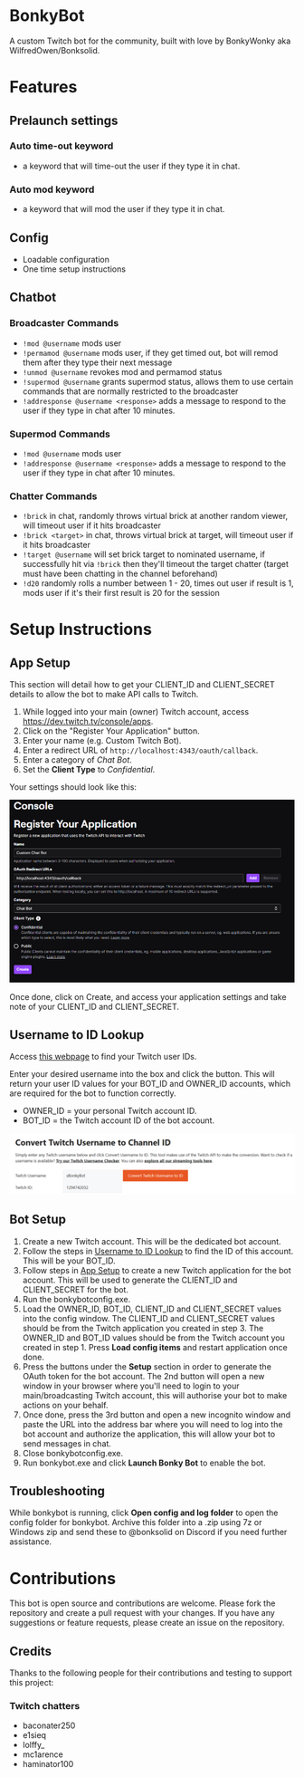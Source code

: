 # BonkyBot
A custom Twitch bot for the community, built with love by BonkyWonky aka WilfredOwen/Bonksolid.

# Features

## Prelaunch settings
### Auto time-out keyword
* a keyword that will time-out the user if they type it in chat.

### Auto mod keyword
* a keyword that will mod the user if they type it in chat.

## Config
* Loadable configuration
* One time setup instructions
## Chatbot
### Broadcaster Commands
* `!mod @username` mods user
* `!permamod @username` mods user, if they get timed out, bot will remod them after they type their next message
* `!unmod @username` revokes mod and permamod status
* `!supermod @username` grants supermod status, allows them to use certain commands that are normally restricted to the broadcaster
* `!addresponse @username <response>` adds a message to respond to the user if they type in chat after 10 minutes.
### Supermod Commands
* `!mod @username` mods user
* `!addresponse @username <response>` adds a message to respond to the user if they type in chat after 10 minutes.
### Chatter Commands
* `!brick` in chat, randomly throws virtual brick at another random viewer, will timeout user if it hits broadcaster
* `!brick <target>` in chat, throws virtual brick at target, will timeout user if it hits broadcaster
* `!target @username` will set brick target to nominated username, if successfully hit via `!brick` then they'll timeout the target chatter (target must have been chatting in the channel beforehand)
* `!d20` randomly rolls a number between 1 - 20, times out user if result is 1, mods user if it's their first result is 20 for the session

# Setup Instructions
## App Setup
This section will detail how to get your CLIENT_ID and CLIENT_SECRET details to allow the bot to make API calls to Twitch.

1. While logged into your main (owner) Twitch account, access https://dev.twitch.tv/console/apps.
2. Click on the "Register Your Application" button.
3. Enter your name (e.g. Custom Twitch Bot).
4. Enter a redirect URL of `http://localhost:4343/oauth/callback`.
5. Enter a category of *Chat Bot*.
6. Set the **Client Type** to *Confidential*.

Your settings should look like this:

![Registering an application in Twitch Dev](docs/twitchappregister.png)

Once done, click on Create, and access your application settings and take note of your CLIENT_ID and CLIENT_SECRET.

## Username to ID Lookup
Access [this webpage](https://www.streamweasels.com/tools/convert-twitch-username-to-user-id/) to find your Twitch user IDs.

Enter your desired username into the box and click the button. This will return your user ID values for your BOT_ID and OWNER_ID accounts, which are required for the bot to function correctly.

* OWNER_ID = your personal Twitch account ID.
* BOT_ID = the Twitch account ID of the bot account.

![Image of the username to ID lookup tool](docs/convertusernametoid.png)

## Bot Setup

1. Create a new Twitch account. This will be the dedicated bot account. 
2. Follow the steps in [Username to ID Lookup](#username-to-id-lookup) to find the ID of this account. This will be your BOT_ID.
3. Follow steps in [App Setup](#app-setup) to create a new Twitch application for the bot account. This will be used to generate the CLIENT_ID and CLIENT_SECRET for the bot.
4. Run the bonkybotconfig.exe.
5. Load the OWNER_ID, BOT_ID, CLIENT_ID and CLIENT_SECRET values into the config window. The CLIENT_ID and CLIENT_SECRET values should be from the Twitch application you created in step 3. The OWNER_ID and BOT_ID values should be from the Twitch account you created in step 1. Press **Load config items** and restart application once done.
6. Press the buttons under the **Setup** section in order to generate the OAuth token for the bot account. The 2nd button will open a new window in your browser where you'll need to login to your main/broadcasting Twitch account, this will authorise your bot to make actions on your behalf. 
7. Once done, press the 3rd button and open a new incognito window and paste the URL into the address bar where you will need to log into the bot account and authorize the application, this will allow your bot to send messages in chat.
8. Close bonkybotconfig.exe.
9. Run bonkybot.exe and click **Launch Bonky Bot** to enable the bot.

## Troubleshooting

While bonkybot is running, click **Open config and log folder** to open the config folder for bonkybot. Archive this folder into a .zip using 7z or Windows zip and send these to @bonksolid on Discord if you need further assistance.

# Contributions
This bot is open source and contributions are welcome. Please fork the repository and create a pull request with your changes. If you have any suggestions or feature requests, please create an issue on the repository.

## Credits

Thanks to the following people for their contributions and testing to support this project:

### Twitch chatters
* baconater250
* e1sieq
* lolffy_
* mc1arence
* haminator100